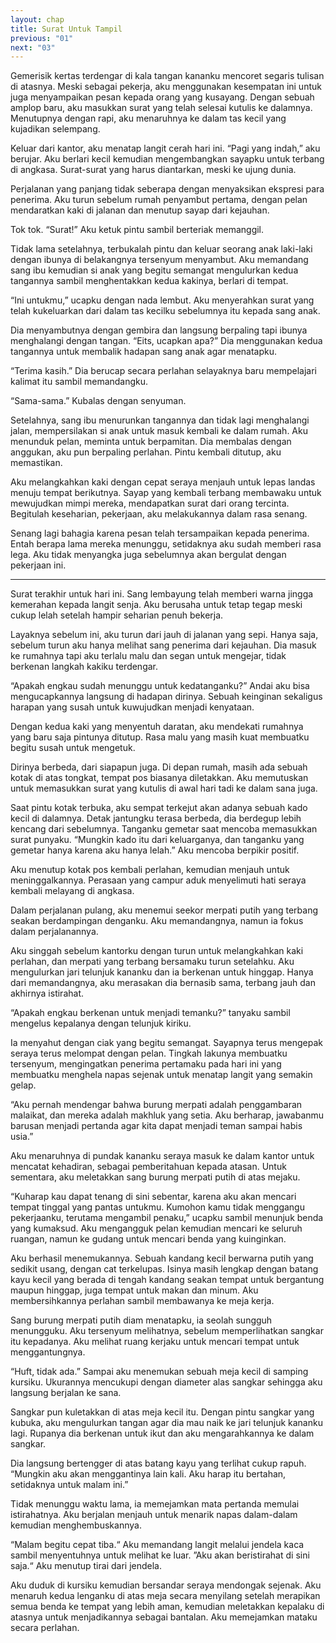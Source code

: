 ```yaml
---
layout: chap
title: Surat Untuk Tampil
previous: "01"
next: "03"
---
```

Gemerisik kertas terdengar di kala tangan kananku mencoret segaris tulisan di atasnya. Meski sebagai pekerja, aku menggunakan kesempatan ini untuk juga menyampaikan pesan kepada orang yang kusayang. Dengan sebuah amplop baru, aku masukkan surat yang telah selesai kutulis ke dalamnya. Menutupnya dengan rapi, aku menaruhnya ke dalam tas kecil yang kujadikan selempang.

Keluar dari kantor, aku menatap langit cerah hari ini. “Pagi yang indah,” aku berujar. Aku berlari kecil kemudian mengembangkan sayapku untuk terbang di angkasa. Surat-surat yang harus diantarkan, meski ke ujung dunia.

Perjalanan yang panjang tidak seberapa dengan menyaksikan ekspresi para penerima. Aku turun sebelum rumah penyambut pertama, dengan pelan mendaratkan kaki di jalanan dan menutup sayap dari kejauhan.

Tok tok. “Surat!” Aku ketuk pintu sambil berteriak memanggil.

Tidak lama setelahnya, terbukalah pintu dan keluar seorang anak laki-laki dengan ibunya di belakangnya tersenyum menyambut. Aku memandang sang ibu kemudian si anak yang begitu semangat mengulurkan kedua tangannya sambil menghentakkan kedua kakinya, berlari di tempat.

“Ini untukmu,” ucapku dengan nada lembut. Aku menyerahkan surat yang telah kukeluarkan dari dalam tas kecilku sebelumnya itu kepada sang anak.

Dia menyambutnya dengan gembira dan langsung berpaling tapi ibunya menghalangi dengan tangan. “Eits, ucapkan apa?” Dia menggunakan kedua tangannya untuk membalik hadapan sang anak agar menatapku.

“Terima kasih.” Dia berucap secara perlahan selayaknya baru mempelajari kalimat itu sambil memandangku.

“Sama-sama.” Kubalas dengan senyuman.

Setelahnya, sang ibu menurunkan tangannya dan tidak lagi menghalangi jalan, mempersilakan si anak untuk masuk kembali ke dalam rumah. Aku menunduk pelan, meminta untuk berpamitan. Dia membalas dengan anggukan, aku pun berpaling perlahan. Pintu kembali ditutup, aku memastikan.

Aku melangkahkan kaki dengan cepat seraya menjauh untuk lepas landas menuju tempat berikutnya. Sayap yang kembali terbang membawaku untuk mewujudkan mimpi mereka, mendapatkan surat dari orang tercinta. Begitulah keseharian, pekerjaan, aku melakukannya dalam rasa senang.

Senang lagi bahagia karena pesan telah tersampaikan kepada penerima. Entah berapa lama mereka menunggu, setidaknya aku sudah memberi rasa lega. Aku tidak menyangka juga sebelumnya akan bergulat dengan pekerjaan ini.

***

Surat terakhir untuk hari ini. Sang lembayung telah memberi warna jingga kemerahan kepada langit senja. Aku berusaha untuk tetap tegap meski cukup lelah setelah hampir seharian penuh bekerja.

Layaknya sebelum ini, aku turun dari jauh di jalanan yang sepi. Hanya saja, sebelum turun aku hanya melihat sang penerima dari kejauhan. Dia masuk ke rumahnya tapi aku terlalu malu dan segan untuk mengejar, tidak berkenan langkah kakiku terdengar.

“Apakah engkau sudah menunggu untuk kedatanganku?” Andai aku bisa mengucapkannya langsung di hadapan dirinya. Sebuah keinginan sekaligus harapan yang susah untuk kuwujudkan menjadi kenyataan.

Dengan kedua kaki yang menyentuh daratan, aku mendekati rumahnya yang baru saja pintunya ditutup. Rasa malu yang masih kuat membuatku begitu susah untuk mengetuk.

Dirinya berbeda, dari siapapun juga. Di depan rumah, masih ada sebuah kotak di atas tongkat, tempat pos biasanya diletakkan. Aku memutuskan untuk memasukkan surat yang kutulis di awal hari tadi ke dalam sana juga.

Saat pintu kotak terbuka, aku sempat terkejut akan adanya sebuah kado kecil di dalamnya. Detak jantungku terasa berbeda, dia berdegup lebih kencang dari sebelumnya. Tanganku gemetar saat mencoba memasukkan surat punyaku. “Mungkin kado itu dari keluarganya, dan tanganku yang gemetar hanya karena aku hanya lelah.” Aku mencoba berpikir positif.

Aku menutup kotak pos kembali perlahan, kemudian menjauh untuk meninggalkannya. Perasaan yang campur aduk menyelimuti hati seraya kembali melayang di angkasa.

Dalam perjalanan pulang, aku menemui seekor merpati putih yang terbang seakan berdampingan denganku. Aku memandangnya, namun ia fokus dalam perjalanannya.

Aku singgah sebelum kantorku dengan turun untuk melangkahkan kaki perlahan, dan merpati yang terbang bersamaku turun setelahku. Aku mengulurkan jari telunjuk kananku dan ia berkenan untuk hinggap. Hanya dari memandangnya, aku merasakan dia bernasib sama, terbang jauh dan akhirnya istirahat.

“Apakah engkau berkenan untuk menjadi temanku?” tanyaku sambil mengelus kepalanya dengan telunjuk kiriku.

Ia menyahut dengan ciak yang begitu semangat. Sayapnya terus mengepak seraya terus melompat dengan pelan. Tingkah lakunya membuatku tersenyum, mengingatkan penerima pertamaku pada hari ini yang membuatku menghela napas sejenak untuk menatap langit yang semakin gelap.

“Aku pernah mendengar bahwa burung merpati adalah penggambaran malaikat, dan mereka adalah makhluk yang setia. Aku berharap, jawabanmu barusan menjadi pertanda agar kita dapat menjadi teman sampai habis usia.”

Aku menaruhnya di pundak kananku seraya masuk ke dalam kantor untuk mencatat kehadiran, sebagai pemberitahuan kepada atasan. Untuk sementara, aku meletakkan sang burung merpati putih di atas mejaku.

“Kuharap kau dapat tenang di sini sebentar, karena aku akan mencari tempat tinggal yang pantas untukmu. Kumohon kamu tidak menggangu pekerjaanku, terutama mengambil penaku,” ucapku sambil menunjuk benda yang kumaksud. Aku mengangguk pelan kemudian mencari ke seluruh ruangan, namun ke gudang untuk mencari benda yang kuinginkan.

Aku berhasil menemukannya. Sebuah kandang kecil berwarna putih yang sedikit usang, dengan cat terkelupas. Isinya masih lengkap dengan batang kayu kecil yang berada di tengah kandang seakan tempat untuk bergantung maupun hinggap, juga tempat untuk makan dan minum. Aku membersihkannya perlahan sambil membawanya ke meja kerja.

Sang burung merpati putih diam menatapku, ia seolah sungguh menungguku. Aku tersenyum melihatnya, sebelum memperlihatkan sangkar itu kepadanya. Aku melihat ruang kerjaku untuk mencari tempat untuk menggantungnya.

“Huft, tidak ada.” Sampai aku menemukan sebuah meja kecil di samping kursiku. Ukurannya mencukupi dengan diameter alas sangkar sehingga aku langsung berjalan ke sana.

Sangkar pun kuletakkan di atas meja kecil itu. Dengan pintu sangkar yang kubuka, aku mengulurkan tangan agar dia mau naik ke jari telunjuk kananku lagi. Rupanya dia berkenan untuk ikut dan aku mengarahkannya ke dalam sangkar.

Dia langsung bertengger di atas batang kayu yang terlihat cukup rapuh. “Mungkin aku akan menggantinya lain kali. Aku harap itu bertahan, setidaknya untuk malam ini.”

Tidak menunggu waktu lama, ia memejamkan mata pertanda memulai istirahatnya. Aku berjalan menjauh untuk menarik napas dalam-dalam kemudian menghembuskannya.

“Malam begitu cepat tiba.“ Aku memandang langit melalui jendela kaca sambil menyentuhnya untuk melihat ke luar. ”Aku akan beristirahat di sini saja.“ Aku menutup tirai dari jendela.

Aku duduk di kursiku kemudian bersandar seraya mendongak sejenak. Aku menaruh kedua lenganku di atas meja secara menyilang setelah merapikan semua benda ke tempat yang lebih aman, kemudian meletakkan kepalaku di atasnya untuk menjadikannya sebagai bantalan. Aku memejamkan mataku secara perlahan.
